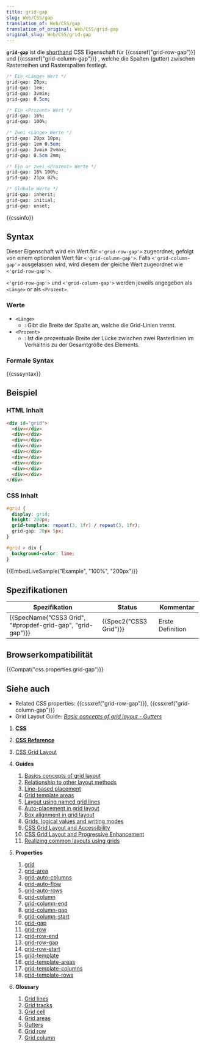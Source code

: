 ```yaml
---
title: grid-gap
slug: Web/CSS/gap
translation_of: Web/CSS/gap
translation_of_original: Web/CSS/grid-gap
original_slug: Web/CSS/grid-gap
---
```

**`grid-gap`** ist die [shorthand](/de/docs/Web/CSS/Shorthand_properties) CSS Eigenschaft für {{cssxref("grid-row-gap")}} und {{cssxref("grid-column-gap")}} , welche die Spalten (gutter) zwischen Rasterreihen und Rasterspalten festlegt.

```css
/* Ein <Länge> Wert */
grid-gap: 20px;
grid-gap: 1em;
grid-gap: 3vmin;
grid-gap: 0.5cm;

/* Ein <Prozent> Wert */
grid-gap: 16%;
grid-gap: 100%;

/* Zwei <Länge> Werte */
grid-gap: 20px 10px;
grid-gap: 1em 0.5em;
grid-gap: 3vmin 2vmax;
grid-gap: 0.5cm 2mm;

/* Ein or zwei <Prozent> Werte */
grid-gap: 16% 100%;
grid-gap: 21px 82%;

/* Globale Werte */
grid-gap: inherit;
grid-gap: initial;
grid-gap: unset;
```

{{cssinfo}}

## Syntax

Dieser Eigenschaft wird ein Wert für `<'grid-row-gap'>` zugeordnet, gefolgt von einem optionalen Wert für `<'grid-column-gap'>`. Falls `<'grid-column-gap'>` ausgelassen wird, wird diesem der gleiche Wert zugeordnet wie `<'grid-row-gap'>`.

`<'grid-row-gap'>` und `<'grid-column-gap'>` werden jeweils angegeben als `<Länge>` or als `<Prozent>`.

### Werte

- `<Länge>`
  - : Gibt die Breite der Spalte an, welche die Grid-Linien trennt.
- `<Prozent>`
  - : Ist die prozentuale Breite der Lücke zwischen zwei Rasterlinien im Verhältnis zu der Gesamtgröße des Elements.

### Formale Syntax

{{csssyntax}}

## Beispiel

### HTML Inhalt

```html
<div id="grid">
  <div></div>
  <div></div>
  <div></div>
  <div></div>
  <div></div>
  <div></div>
  <div></div>
  <div></div>
  <div></div>
</div>
```

### CSS Inhalt

```css
#grid {
  display: grid;
  height: 200px;
  grid-template: repeat(3, 1fr) / repeat(3, 1fr);
  grid-gap: 20px 5px;
}

#grid > div {
  background-color: lime;
}
```

{{EmbedLiveSample("Example", "100%", "200px")}}

## Spezifikationen

| Spezifikation                                                                | Status                       | Kommentar        |
| ---------------------------------------------------------------------------- | ---------------------------- | ---------------- |
| {{SpecName("CSS3 Grid", "#propdef-grid-gap", "grid-gap")}} | {{Spec2("CSS3 Grid")}} | Erste Definition |

## Browserkompatibilität

{{Compat("css.properties.grid-gap")}}

## Siehe auch

- Related CSS properties: {{cssxref("grid-row-gap")}}, {{cssxref("grid-column-gap")}}
- Grid Layout Guide: _[Basic concepts of grid layout - Gutters](/de/docs/Web/CSS/CSS_Grid_Layout/Basic_Concepts_of_Grid_Layout#Gutters)_

1.  [**CSS**](/de/docs/Web/CSS)
2.  [**CSS Reference**](/de/docs/Web/CSS/Reference)
3.  [CSS Grid Layout](/de/docs/Web/CSS/CSS_Grid_Layout)
4.  **Guides**

    1.  [Basics concepts of grid layout](/de/docs/Web/CSS/CSS_Grid_Layout/Basic_Concepts_of_Grid_Layout)
    2.  [Relationship to other layout methods](/de/docs/Web/CSS/CSS_Grid_Layout/Relationship_of_Grid_Layout)
    3.  [Line-based placement](/de/docs/Web/CSS/CSS_Grid_Layout/Line-based_Placement_with_CSS_Grid)
    4.  [Grid template areas](/de/docs/Web/CSS/CSS_Grid_Layout/Grid_Template_Areas)
    5.  [Layout using named grid lines](/de/docs/Web/CSS/CSS_Grid_Layout/Layout_using_Named_Grid_Lines)
    6.  [Auto-placement in grid layout](/de/docs/Web/CSS/CSS_Grid_Layout/Auto-placement_in_CSS_Grid_Layout)
    7.  [Box alignment in grid layout](/de/docs/Web/CSS/CSS_Grid_Layout/Box_Alignment_in_CSS_Grid_Layout)
    8.  [Grids, logical values and writing modes](/de/docs/Web/CSS/CSS_Grid_Layout/CSS_Grid,_Logical_Values_and_Writing_Modes)
    9.  [CSS Grid Layout and Accessibility](/de/docs/Web/CSS/CSS_Grid_Layout/CSS_Grid_Layout_and_Accessibility)
    10. [CSS Grid Layout and Progressive Enhancement](/de/docs/Web/CSS/CSS_Grid_Layout/CSS_Grid_and_Progressive_Enhancement)
    11. [Realizing common layouts using grids](/de/docs/Web/CSS/CSS_Grid_Layout/Realizing_common_layouts_using_CSS_Grid_Layout)

5.  **Properties**

    1.  [grid](/de/docs/Web/CSS/grid)
    2.  [grid-area](/de/docs/Web/CSS/grid-area)
    3.  [grid-auto-columns](/de/docs/Web/CSS/grid-auto-columns)
    4.  [grid-auto-flow](/de/docs/Web/CSS/grid-auto-flow)
    5.  [grid-auto-rows](/de/docs/Web/CSS/grid-auto-rows)
    6.  [grid-column](/de/docs/Web/CSS/grid-column)
    7.  [grid-column-end](/de/docs/Web/CSS/grid-column-end)
    8.  [grid-column-gap](/de/docs/Web/CSS/grid-column-gap)
    9.  [grid-column-start](/de/docs/Web/CSS/grid-column-start)
    10. [grid-gap](/de/docs/Web/CSS/grid-gap)
    11. [grid-row](/de/docs/Web/CSS/grid-row)
    12. [grid-row-end](/de/docs/Web/CSS/grid-row-end)
    13. [grid-row-gap](/de/docs/Web/CSS/grid-row-gap)
    14. [grid-row-start](/de/docs/Web/CSS/grid-row-start)
    15. [grid-template](/de/docs/Web/CSS/grid-template)
    16. [grid-template-areas](/de/docs/Web/CSS/grid-template-areas)
    17. [grid-template-columns](/de/docs/Web/CSS/grid-template-columns)
    18. [grid-template-rows](/de/docs/Web/CSS/grid-template-rows)

6.  **Glossary**

    1.  [Grid lines](/de/docs/Glossary/Grid_lines)
    2.  [Grid tracks](/de/docs/Glossary/Grid_tracks)
    3.  [Grid cell](/de/docs/Glossary/Grid_cell)
    4.  [Grid areas](/de/docs/Glossary/Grid_areas)
    5.  [Gutters](/de/docs/Glossary/Gutters)
    6.  [Grid row](/de/docs/Glossary/Grid_rows)
    7.  [Grid column](/de/docs/Glossary/Grid_column)
